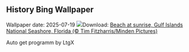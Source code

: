 ## History Bing Wallpaper
Wallpaper date: 2025-07-19
![](https://www.bing.com/th?id=OHR.FloridaSeashore_EN-US9038929616_UHD.jpg&w=1000)Download: [Beach at sunrise, Gulf Islands National Seashore, Florida (© Tim Fitzharris/Minden Pictures)](https://www.bing.com/th?id=OHR.FloridaSeashore_EN-US9038929616_UHD.jpg)

Auto get programm by LtgX
